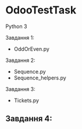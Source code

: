 # OdooTestTask

Python 3

Завдання 1:
 - OddOrEven.py

Завдання 2:
 - Sequence.py
  - Sequence_helpers.py

Завдання 3:
 - Tickets.py

Завдання 4:
 -
